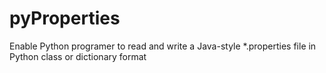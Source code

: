 # pyProperties
Enable Python programer to read and write a Java-style *.properties file in Python class or dictionary format

